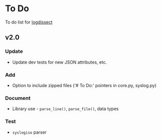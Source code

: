 # To Do
To do list for [logdissect](https://github.com/dogoncouch/logdissect)

## v2.0

### Update
- Update dev tests for new JSON attributes, etc.

### Add
- Option to include zipped files ('# To Do:' pointers in core.py, syslog.py)

### Document
- Library use - `parse_line()`, `parse_file()`, data types

### Test
- `syslogiso` parser
